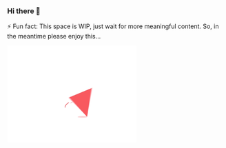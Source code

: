 ### Hi there 👋

⚡ Fun fact: This space is WIP, just wait for more meaningful content. So, in the meantime please enjoy this...

<div style="width:300px; height:300px;">
  <img src="https://github.com/rakaadi/rakaadi/blob/master/loading-shape.gif" alt="gif image">
</div>

<!--
**rakaadi/rakaadi** is a ✨ _special_ ✨ repository because its `README.md` (this file) appears on your GitHub profile.

Here are some ideas to get you started:

- 🔭 I’m currently working on ...
- 🌱 I’m currently learning ...
- 👯 I’m looking to collaborate on ...
- 🤔 I’m looking for help with ...
- 💬 Ask me about ...
- 📫 How to reach me: ...
- 😄 Pronouns: ...
- ⚡ Fun fact: ...
-->
